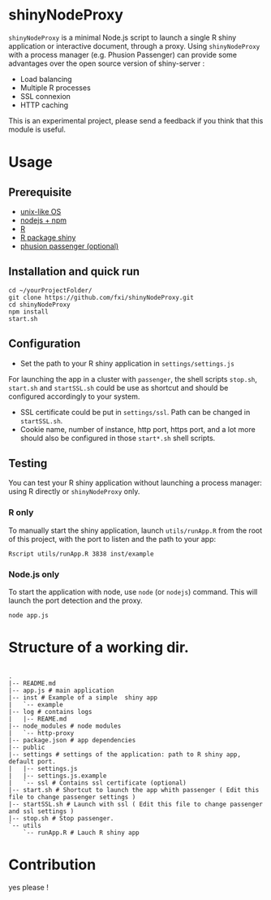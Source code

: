 # shinyNodeProxy


`shinyNodeProxy` is a minimal Node.js script to launch a single R shiny application or interactive document, through a proxy. Using `shinyNodeProxy` with a process manager (e.g. Phusion Passenger) can provide some advantages over the open source version of shiny-server :

* Load balancing
* Multiple R processes
* SSL connexion
* HTTP caching


This is an experimental project, please send a feedback if you think that this module is useful.


# Usage 

## Prerequisite

* [unix-like OS](https://en.wikipedia.org/wiki/Unix-like)
* [nodejs + npm](https://nodejs.org/download/)
* [R](http://www.r-project.org/)
* [R package shiny](https://cran.r-project.org/web/packages/shiny/index.html)
* [phusion passenger (optional)](https://www.phusionpassenger.com/download#open_source)


## Installation and quick run

```{sh}
cd ~/yourProjectFolder/
git clone https://github.com/fxi/shinyNodeProxy.git
cd shinyNodeProxy
npm install 
start.sh
```

## Configuration

* Set the path to your R shiny application in `settings/settings.js`

For launching the app in a cluster  with `passenger`, the shell scripts `stop.sh`, `start.sh` and `startSSL.sh` could be use as shortcut and should be configured accordingly to your system.

* SSL certificate could be put in `settings/ssl`. Path can be changed in `startSSL.sh`. 
* Cookie name, number of instance, http port, https port, and a lot more should also be configured in those `start*.sh` shell scripts.

## Testing

You can test your R shiny application without launching a process manager: using R directly or `shinyNodeProxy` only.

### R only

To manually start the shiny application, launch `utils/runApp.R` from the root of this project, with the port to listen and the path to your app:

`Rscript utils/runApp.R 3838 inst/example`

### Node.js only

To start the application with node, use `node` (or `nodejs`) command. This will launch the port detection and the proxy.

`node app.js`

# Structure of a working dir.

```{sh}

.
|-- README.md
|-- app.js # main application
|-- inst # Example of a simple  shiny app 
|   `-- example
|-- log # contains logs
|   |-- REAME.md
|-- node_modules # node modules
|   `-- http-proxy
|-- package.json # app dependencies
|-- public 
|-- settings # settings of the application: path to R shiny app, default port.
|   |-- settings.js
|   |-- settings.js.example
|   `-- ssl # Contains ssl certificate (optional)
|-- start.sh # Shortcut to launch the app whith passenger ( Edit this file to change passenger settings )
|-- startSSL.sh # Launch with ssl ( Edit this file to change passenger and ssl settings )
|-- stop.sh # Stop passenger.
`-- utils
    `-- runApp.R # Lauch R shiny app
```

# Contribution

yes please !





